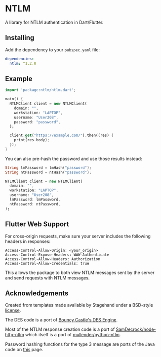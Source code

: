 # NTLM

A library for NTLM authentication in Dart/Flutter.

## Installing

Add the dependency to your `pubspec.yaml` file:

```yaml
dependencies:
  ntlm: ^1.2.0
```

## Example

```dart
import 'package:ntlm/ntlm.dart';

main() {
  NTLMClient client = new NTLMClient(
    domain: "",
    workstation: "LAPTOP",
    username: "User208",
    password: "password",
  );

  client.get("https://example.com/").then((res) {
    print(res.body);
  });
}
```

You can also pre-hash the password and use those results instead:

```dart
String lmPassword = lmHash("password");
String ntPassword = ntHash("password");

NTLMClient client = new NTLMClient(
  domain: "",
  workstation: "LAPTOP",
  username: "User208",
  lmPassword: lmPassword,
  ntPassword: ntPassword,
);
```

## Flutter Web Support

For cross-origin requests, make sure your server includes the following headers in responses:

```
Access-Control-Allow-Origin: <your_origin>
Access-Control-Expose-Headers: WWW-Authenticate
Access-Control-Allow-Headers: Authorization
Access-Control-Allow-Credentials: true
```

This allows the package to both view NTLM messages sent by the server and send requests with NTLM messages.

## Acknowledgements

Created from templates made available by Stagehand under a BSD-style
[license](https://github.com/dart-lang/stagehand/blob/master/LICENSE).

The DES code is a port of
[Bouncy Castle's DES Engine](https://github.com/bcgit/bc-java/blob/master/core/src/main/java/org/bouncycastle/crypto/engines/DESEngine.java).

Most of the NTLM response creation code is a port of [SamDecrock/node-http-ntlm](https://github.com/SamDecrock/node-http-ntlm)
which itself is a port of [mullender/python-ntlm](https://github.com/mullender/python-ntlm).

Password hashing functions for the type 3 message are ports of the Java code on
[this](http://davenport.sourceforge.net/ntlm.html#appendixD) page.